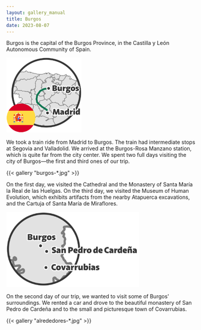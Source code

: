 ```yaml
---
layout: gallery_manual
title: Burgos
date: 2023-08-07
---
```


Burgos is the capital of the Burgos Province, in the Castilla y León Autonomous Community of Spain.

<img height="200px" src="./assets/viaje-burgos_madrid-burgos.svg" alt="Map showing the train trip from Madrid to Burgos"/>

We took a train ride from Madrid to Burgos.
The train had intermediate stops at Segovia and Valladolid.
We arrived at the Burgos-Rosa Manzano station, which is quite far from the city center.
We spent two full days visiting the city of Burgos—the first and third ones of our trip.

{{< gallery "burgos-*.jpg" >}}

On the first day, we visited the Cathedral and the Monastery of Santa María la Real de las Huelgas.
On the third day, we visited the Museum of Human Evolution, which exhibits artifacts from the nearby Atapuerca excavations, and the Cartuja of Santa María de Miraflores.

<img height="200px" src="./assets/viaje-burgos_around-burgos.svg" alt="Places we visited around Burgos"/>

On the second day of our trip, we wanted to visit some of Burgos' surroundings.
We rented a car and drove to the beautiful monastery of San Pedro de Cardeña and to the small and picturesque town of Covarrubias.

{{< gallery "alrededores-*.jpg" >}}